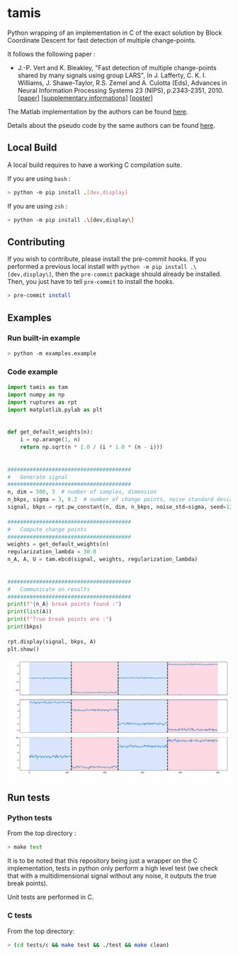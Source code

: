 # tamis

Python wrapping of an implementation in C of the exact solution by Block Coordinate Descent for fast detection of multiple change-points.

It follows the following paper :

* J.-P. Vert and K. Bleakley, "Fast detection of multiple change-points shared by many signals using group LARS", In J. Lafferty, C. K. I. Williams, J. Shawe-Taylor, R.S. Zemel and A. Culotta (Eds), Advances in Neural Information Processing Systems 23 (NIPS), p.2343-2351, 2010. [[paper]](https://members.cbio.mines-paristech.fr/~jvert/svn/ngs/Lasso/article/groupLARS/nips2010/nips2010.pdf) [[supplementary informations]](https://members.cbio.mines-paristech.fr/~jvert/svn/ngs/Lasso/article/groupLARS/nips2010/supplementary.pdf) [[poster]](https://members.cbio.mines-paristech.fr/~jvert/publi/nips2010poster/poster.pdf)

The Matlab implementation by the authors can be found [here](https://members.cbio.mines-paristech.fr/~jvert/svn/GFLseg/html/).

Details about the pseudo code by the same authors can be found [here](https://hal.archives-ouvertes.fr/hal-00602121).

## Local Build

A local build requires to have a working C compilation suite.

If you are using `bash` :
```bash
> python -m pip install .[dev,display]
```

If you are using `zsh` :
```zsh
> python -m pip install .\[dev,display\]
```

## Contributing

If you wish to contribute, please install the pre-commit hooks. If you performed a previous local install with `python -m pip install .\[dev,display\]`, then the `pre-commit` package should already be installed. Then, you just have to tell `pre-commit` to install the hooks.

```zsh
> pre-commit install
```

## Examples

### Run built-in example

```zsh
> python -m examples.example
```

### Code example

```python
import tamis as tam
import numpy as np
import ruptures as rpt
import matplotlib.pylab as plt


def get_default_weights(n):
    i = np.arange(1, n)
    return np.sqrt(n * 1.0 / (i * 1.0 * (n - i)))


#######################################
#   Generate signal
#######################################
n, dim = 500, 3  # number of samples, dimension
n_bkps, sigma = 3, 0.2  # number of change points, noise standard deviation
signal, bkps = rpt.pw_constant(n, dim, n_bkps, noise_std=sigma, seed=1234)

#######################################
#   Compute change points
#######################################
weights = get_default_weights(n)
regularization_lambda = 30.0
n_A, A, U = tam.ebcd(signal, weights, regularization_lambda)


#######################################
#   Communicate on results
#######################################
print(f"{n_A} break points found :")
print(list(A))
print(f"True break points are :")
print(bkps)

rpt.display(signal, bkps, A)
plt.show()
```

![](./images/tamis_example_graph.png)

## Run tests

### Python tests

From the top directory :

```zsh
> make test
```

It is to be noted that this repository being just a wrapper on the C implementation, tests in python only perform a high level test (we check that with a multidimensional signal without any noise, it outputs the true break points).

Unit tests are performed in C.

### C tests

From the top directory:

```zsh
> (cd tests/c && make test && ./test && make clean)
```
